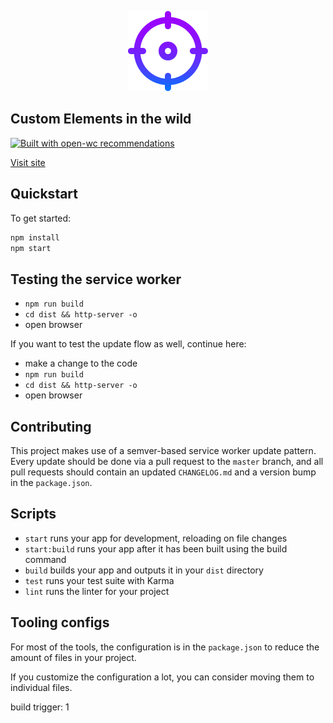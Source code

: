 <p align="center">
  <img width="128" src="/images/icons/icon128.png"></img>
</p>

## Custom Elements in the wild

[![Built with open-wc recommendations](https://img.shields.io/badge/built%20with-open--wc-blue.svg)](https://github.com/open-wc) 

[Visit site](https://wild.open-wc.org)

## Quickstart

To get started:

```bash
npm install
npm start
```

## Testing the service worker

- `npm run build`
- `cd dist && http-server -o`
- open browser

If you want to test the update flow as well, continue here:

- make a change to the code
- `npm run build`
- `cd dist && http-server -o`
- open browser

## Contributing

This project makes use of a semver-based service worker update pattern. Every update should be done via a pull request to the `master` branch, and all pull requests should contain an updated `CHANGELOG.md` and a version bump in the `package.json`.

## Scripts

- `start` runs your app for development, reloading on file changes
- `start:build` runs your app after it has been built using the build command
- `build` builds your app and outputs it in your `dist` directory
- `test` runs your test suite with Karma
- `lint` runs the linter for your project

## Tooling configs

For most of the tools, the configuration is in the `package.json` to reduce the amount of files in your project.

If you customize the configuration a lot, you can consider moving them to individual files.

build trigger: 1